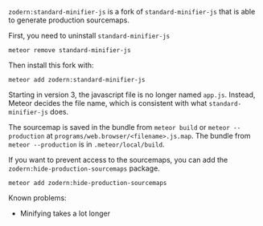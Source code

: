 `zodern:standard-minifier-js` is a fork of `standard-minifier-js` that is able to generate production sourcemaps.

First, you need to uninstall `standard-minifier-js`
```
meteor remove standard-minifier-js
```

Then install this fork with:
```
meteor add zodern:standard-minifier-js
```

Starting in version 3, the javascript file is no longer named `app.js`. Instead, Meteor decides the file name, which is consistent with what `standard-minifier-js` does.

The sourcemap is saved in the bundle from `meteor build` or `meteor --production` at `programs/web.browser/<filename>.js.map`. The bundle from `meteor --production` is in `.meteor/local/build`.

If you want to prevent access to the sourcemaps, you can add the `zodern:hide-production-sourcemaps` package.
```
meteor add zodern:hide-production-sourcemaps
```

Known problems:
- Minifying takes a lot longer
